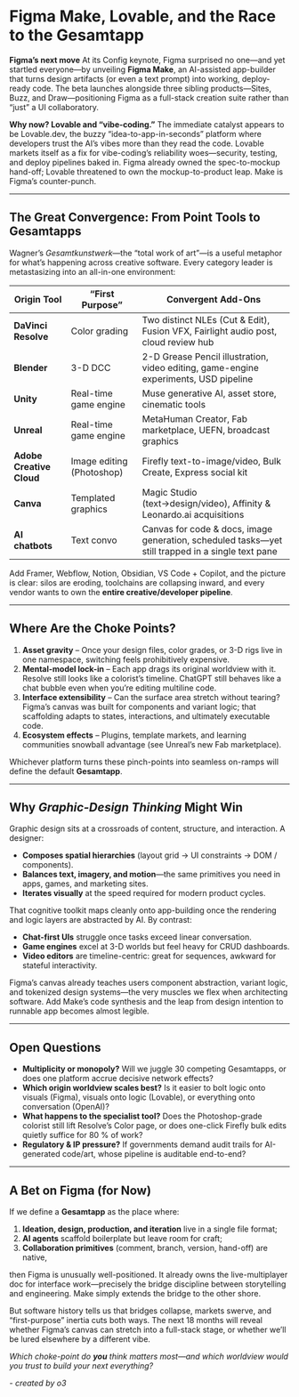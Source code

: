 # Figma Make, Lovable, and the Race to the **Gesamtapp**

**Figma’s next move**
At its Config keynote, Figma surprised no one—and yet startled everyone—by unveiling **Figma Make**, an AI-assisted app-builder that turns design artifacts (or even a text prompt) into working, deploy-ready code. The beta launches alongside three sibling products—Sites, Buzz, and Draw—positioning Figma as a full-stack creation suite rather than “just” a UI collaboratory.

**Why now? Lovable and “vibe-coding.”**
The immediate catalyst appears to be Lovable.dev, the buzzy “idea-to-app-in-seconds” platform where developers trust the AI’s vibes more than they read the code. Lovable markets itself as a fix for vibe-coding’s reliability woes—security, testing, and deploy pipelines baked in. Figma already owned the spec-to-mockup hand-off; Lovable threatened to own the mockup-to-product leap. Make is Figma’s counter-punch.

---

## The Great Convergence: From Point Tools to **Gesamtapps**

Wagner’s *Gesamtkunstwerk*—the “total work of art”—is a useful metaphor for what’s happening across creative software. Every category leader is metastasizing into an all-in-one environment:

| Origin Tool              | “First Purpose”           | Convergent Add-Ons                                                                                |
| ------------------------ | ------------------------- | ------------------------------------------------------------------------------------------------- |
| **DaVinci Resolve**      | Color grading             | Two distinct NLEs (Cut & Edit), Fusion VFX, Fairlight audio post, cloud review hub                |
| **Blender**              | 3-D DCC                   | 2-D Grease Pencil illustration, video editing, game-engine experiments, USD pipeline              |
| **Unity**                | Real-time game engine     | Muse generative AI, asset store, cinematic tools                                                  |
| **Unreal**               | Real-time game engine     | MetaHuman Creator, Fab marketplace, UEFN, broadcast graphics                                      |
| **Adobe Creative Cloud** | Image editing (Photoshop) | Firefly text-to-image/video, Bulk Create, Express social kit                                      |
| **Canva**                | Templated graphics        | Magic Studio (text→design/video), Affinity & Leonardo.ai acquisitions                             |
| **AI chatbots**          | Text convo                | Canvas for code & docs, image generation, scheduled tasks—yet still trapped in a single text pane |

Add Framer, Webflow, Notion, Obsidian, VS Code + Copilot, and the picture is clear: silos are eroding, toolchains are collapsing inward, and every vendor wants to own the **entire creative/developer pipeline**.

---

## Where Are the Choke Points?

1. **Asset gravity** – Once your design files, color grades, or 3-D rigs live in one namespace, switching feels prohibitively expensive.
2. **Mental-model lock-in** – Each app drags its original worldview with it. Resolve still looks like a colorist’s timeline. ChatGPT still behaves like a chat bubble even when you’re editing multiline code.
3. **Interface extensibility** – Can the surface area stretch without tearing? Figma’s canvas was built for components and variant logic; that scaffolding adapts to states, interactions, and ultimately executable code.
4. **Ecosystem effects** – Plugins, template markets, and learning communities snowball advantage (see Unreal’s new Fab marketplace).

Whichever platform turns these pinch-points into seamless on-ramps will define the default **Gesamtapp**.

---

## Why *Graphic-Design Thinking* Might Win

Graphic design sits at a crossroads of content, structure, and interaction. A designer:

* **Composes spatial hierarchies** (layout grid → UI constraints → DOM / components).
* **Balances text, imagery, and motion**—the same primitives you need in apps, games, and marketing sites.
* **Iterates visually** at the speed required for modern product cycles.

That cognitive toolkit maps cleanly onto app-building once the rendering and logic layers are abstracted by AI. By contrast:

* **Chat-first UIs** struggle once tasks exceed linear conversation.
* **Game engines** excel at 3-D worlds but feel heavy for CRUD dashboards.
* **Video editors** are timeline-centric: great for sequences, awkward for stateful interactivity.

Figma’s canvas already teaches users component abstraction, variant logic, and tokenized design systems—the very muscles we flex when architecting software. Add Make’s code synthesis and the leap from design intention to runnable app becomes almost legible.

---

## Open Questions

* **Multiplicity or monopoly?** Will we juggle 30 competing Gesamtapps, or does one platform accrue decisive network effects?
* **Which origin worldview scales best?** Is it easier to bolt logic onto visuals (Figma), visuals onto logic (Lovable), or everything onto conversation (OpenAI)?
* **What happens to the specialist tool?** Does the Photoshop-grade colorist still lift Resolve’s Color page, or does one-click Firefly bulk edits quietly suffice for 80 % of work?
* **Regulatory & IP pressure?** If governments demand audit trails for AI-generated code/art, whose pipeline is auditable end-to-end?

---

## A Bet on Figma (for Now)

If we define a **Gesamtapp** as the place where:

1. **Ideation, design, production, and iteration** live in a single file format;
2. **AI agents** scaffold boilerplate but leave room for craft;
3. **Collaboration primitives** (comment, branch, version, hand-off) are native,

then Figma is unusually well-positioned. It already owns the live-multiplayer doc for interface work—precisely the bridge discipline between storytelling and engineering. Make simply extends the bridge to the other shore.

But software history tells us that bridges collapse, markets swerve, and “first-purpose” inertia cuts both ways. The next 18 months will reveal whether Figma’s canvas can stretch into a full-stack stage, or whether we’ll be lured elsewhere by a different vibe.

*Which choke-point do **you** think matters most—and which worldview would you trust to build your next everything?*

_- created by o3_

